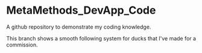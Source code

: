 # MetaMethods_DevApp_Code
A github repository to demonstrate my coding knowledge.

This branch shows a smooth following system for ducks that I've made for a commission.
